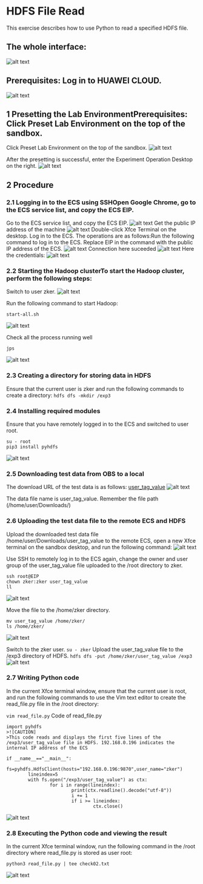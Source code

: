 # HDFS File Read
This exercise describes how to use Python to read a specified HDFS file.

## The whole interface:
![alt text](images/image.png)

## Prerequisites: Log in to HUAWEI CLOUD.

![alt text](images/image-1.png)

## 1 Presetting the Lab EnvironmentPrerequisites: Click Preset Lab Environment on the top of the sandbox.
Click Preset Lab Environment on the top of the sandbox.
![alt text](images/image-2.png)

After the presetting is successful, enter the Experiment Operation Desktop on the right.
![alt text](images/image-3.png)

## 2 Procedure
### 2.1 Logging in to the ECS using SSHOpen Google Chrome, go to the ECS service list, and copy the ECS EIP.

Go to the ECS service list, and copy the ECS EIP.
![alt text](images/image-4.png)
Get the public IP address of the machine
![alt text](images/image-5.png)
Double-click Xfce Terminal on the desktop. Log in to the ECS. The operations are as follows:Run the following command to log in to the ECS. Replace EIP in the command with the public IP address of the ECS.
![alt text](images/image-6.png)
Connection here suceeded
![alt text](images/image-7.png)
Here the credentials:
![alt text](images/image-8.png)


### 2.2 Starting the Hadoop clusterTo start the Hadoop cluster, perform the following steps:

Switch to user zker.
![alt text](images/image-9.png)

Run the following command to start Hadoop:
```
start-all.sh
```
![alt text](images/image-10.png)


Check all the process running well
```
jps
```
![alt text](images/image-11.png)

### 2.3 Creating a directory for storing data in HDFS
Ensure that the current user is zker and run the following commands to create a directory:
``` hdfs dfs -mkdir /exp3 ```

### 2.4 Installing required modules
Ensure that you have remotely logged in to the ECS and switched to user root.
```
su - root
pip3 install pyhdfs
```
![alt text](images/image-12.png)

### 2.5 Downloading test data from OBS to a local

The download URL of the test data is as follows:
[user_tag_value](https://koolabsfiles.obs.ap-southeast-3.myhuaweicloud.com/bigdata/user_tag_value)
![alt text](images/image-13.png)

The data file name is user_tag_value. Remember the file path (/home/user/Downloads/) 

### 2.6 Uploading the test data file to the remote ECS and HDFS

Upload the downloaded test data file /home/user/Downloads/user_tag_value to the remote ECS, open a new Xfce terminal on the sandbox desktop, and run the following command:
![alt text](images/image-14.png)

Use SSH to remotely log in to the ECS again, change the owner and user group of the user_tag_value file uploaded to the /root directory to zker.
```
ssh root@EIP
chown zker:zker user_tag_value
ll
```
![alt text](images/image-15.png)

Move the file to the /home/zker directory.

```
mv user_tag_value /home/zker/
ls /home/zker/
```
![alt text](images/image-16.png)

Switch to the zker user.
``` su - zker ```
Upload the user_tag_value file to the /exp3 directory of HDFS.
``` hdfs dfs -put /home/zker/user_tag_value /exp3 ```
![alt text](images/image-17.png)

### 2.7 Writing Python code

In the current Xfce terminal window, ensure that the current user is root, and run the following commands to use the Vim text editor to create the read_file.py file in the /root directory:

```vim read_file.py```
Code of read_file.py
```
import pyhdfs
>![CAUTION]
>This code reads and displays the first five lines of the /exp3/user_tag_value file in HDFS. 192.168.0.196 indicates the internal IP address of the ECS 

if __name__=="__main__":
        fs=pyhdfs.HdfsClient(hosts="192.168.0.196:9870",user_name="zker")
        lineindex=5
        with fs.open("/exp3/user_tag_value") as ctx:
                for i in range(lineindex):
                        print(ctx.readline().decode("utf-8"))
                        i += 1
                        if i >= lineindex:
                                ctx.close()
```
![alt text](images/image-18.png)

### 2.8 Executing the Python code and viewing the result

In the current Xfce terminal window, run the following command in the /root directory where read_file.py is stored as user root:

```
python3 read_file.py | tee check02.txt

```

![alt text](images/image-19.png)